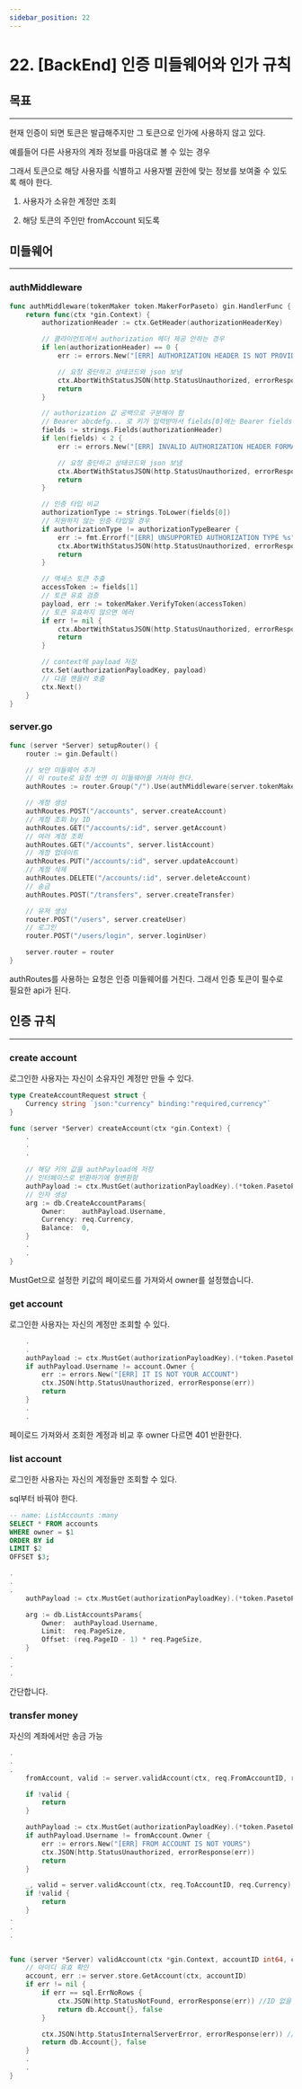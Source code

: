 ```yaml
---
sidebar_position: 22
---
```


# 22. [BackEnd] 인증 미들웨어와 인가 규칙

## 목표
---

현재 인증이 되면 토큰은 발급해주지만 그 토큰으로 인가에 사용하지 않고 있다.

예를들어 다른 사용자의 계좌 정보를 마음대로 볼 수 있는 경우

그래서 토큰으로 해당 사용자를 식별하고 사용자별 권한에 맞는 정보를 보여줄 수 있도록 해야 한다.


1. 사용자가 소유한 계정만 조회

2. 해당 토큰의 주인만 fromAccount 되도록


## 미들웨어
---

### authMiddleware

```go
func authMiddleware(tokenMaker token.MakerForPaseto) gin.HandlerFunc {
	return func(ctx *gin.Context) {
		authorizationHeader := ctx.GetHeader(authorizationHeaderKey)

		// 클라이언트에서 authorization 헤더 제공 안하는 경우
		if len(authorizationHeader) == 0 {
			err := errors.New("[ERR] AUTHORIZATION HEADER IS NOT PROVIDED")

			// 요청 중단하고 상태코드와 json 보냄
			ctx.AbortWithStatusJSON(http.StatusUnauthorized, errorResponse(err))
			return
		}

		// authorization 값 공백으로 구분해야 함
		// Bearer abcdefg... 로 키가 입력받아서 fields[0]에는 Bearer fields[1]에는 토큰값이 들어갈 것임.
		fields := strings.Fields(authorizationHeader)
		if len(fields) < 2 {
			err := errors.New("[ERR] INVALID AUTHORIZATION HEADER FORMAT")

			// 요청 중단하고 상태코드와 json 보냄
			ctx.AbortWithStatusJSON(http.StatusUnauthorized, errorResponse(err))
			return
		}

		// 인증 타입 비교
		authorizationType := strings.ToLower(fields[0])
		// 지원하지 않는 인증 타입일 경우
		if authorizationType != authorizationTypeBearer {
			err := fmt.Errorf("[ERR] UNSUPPORTED AUTHORIZATION TYPE %s", authorizationType)
			ctx.AbortWithStatusJSON(http.StatusUnauthorized, errorResponse(err))
			return
		}

		// 액세스 토큰 추출
		accessToken := fields[1]
		// 토큰 유효 검증
		payload, err := tokenMaker.VerifyToken(accessToken)
		// 토큰 유효하지 않으면 에러
		if err != nil {
			ctx.AbortWithStatusJSON(http.StatusUnauthorized, errorResponse(err))
			return
		}

		// context에 payload 저장
		ctx.Set(authorizationPayloadKey, payload)
		// 다음 핸들러 호출
		ctx.Next()
	}
}
```

### server.go

```go
func (server *Server) setupRouter() {
	router := gin.Default()

	// 보안 미들웨어 추가
	// 이 route로 요청 쏘면 이 미들웨어를 거쳐야 한다.
	authRoutes := router.Group("/").Use(authMiddleware(server.tokenMaker))

	// 계정 생성
	authRoutes.POST("/accounts", server.createAccount)
	// 계정 조회 by ID
	authRoutes.GET("/accounts/:id", server.getAccount)
	// 여러 계정 조회
	authRoutes.GET("/accounts", server.listAccount)
	// 계정 업데이트
	authRoutes.PUT("/accounts/:id", server.updateAccount)
	// 계정 삭제
	authRoutes.DELETE("/accounts/:id", server.deleteAccount)
	// 송금
	authRoutes.POST("/transfers", server.createTransfer)

	// 유저 생성
	router.POST("/users", server.createUser)
	// 로그인
	router.POST("/users/login", server.loginUser)

	server.router = router
}
```

authRoutes를 사용하는 요청은 인증 미들웨어를 거친다. 그래서 인증 토큰이 필수로 필요한 api가 된다.


## 인증 규칙
---

### create account

로그인한 사용자는 자신이 소유자인 계정만 만들 수 있다.

```go
type CreateAccountRequest struct {
	Currency string `json:"currency" binding:"required,currency"`
}

func (server *Server) createAccount(ctx *gin.Context) {
	.
	.
	.

	// 해당 키의 값을 authPayload에 저장
	// 인터페이스로 반환하기에 형변환함
	authPayload := ctx.MustGet(authorizationPayloadKey).(*token.PasetoPayload)
	// 인자 생성
	arg := db.CreateAccountParams{
		Owner:    authPayload.Username,
		Currency: req.Currency,
		Balance:  0,
	}
	.
	.
}
```

MustGet으로 설정한 키값의 페이로드를 가져와서 owner를 설정했습니다.



### get account

로그인한 사용자는 자신의 계정만 조회할 수 있다.

```go
	.
	.
	authPayload := ctx.MustGet(authorizationPayloadKey).(*token.PasetoPayload)
	if authPayload.Username != account.Owner {
		err := errors.New("[ERR] IT IS NOT YOUR ACCOUNT")
		ctx.JSON(http.StatusUnauthorized, errorResponse(err))
		return
	}
	.
	.
```

페이로드 가져와서 조회한 계정과 비교 후 owner 다르면 401 반환한다.



### list account

로그인한 사용자는 자신의 계정들만 조회할 수 있다.

sql부터 바꿔야 한다.

```sql
-- name: ListAccounts :many
SELECT * FROM accounts
WHERE owner = $1
ORDER BY id
LIMIT $2
OFFSET $3;
```

```go
.
.
.
	authPayload := ctx.MustGet(authorizationPayloadKey).(*token.PasetoPayload)

	arg := db.ListAccountsParams{
		Owner:  authPayload.Username,
		Limit:  req.PageSize,
		Offset: (req.PageID - 1) * req.PageSize,
	}
.
.
.
```

간단합니다.








### transfer money

자신의 계좌에서만 송금 가능

```go
.
.
.
	fromAccount, valid := server.validAccount(ctx, req.FromAccountID, req.Currency)

	if !valid {
		return
	}

	authPayload := ctx.MustGet(authorizationPayloadKey).(*token.PasetoPayload)
	if authPayload.Username != fromAccount.Owner {
		err := errors.New("[ERR] FROM ACCOUNT IS NOT YOURS")
		ctx.JSON(http.StatusUnauthorized, errorResponse(err))
		return
	}

	_, valid = server.validAccount(ctx, req.ToAccountID, req.Currency)
	if !valid {
		return
	}
.
.
.


func (server *Server) validAccount(ctx *gin.Context, accountID int64, currency string) (db.Account, bool) {
	// 아이디 유효 확인
	account, err := server.store.GetAccount(ctx, accountID)
	if err != nil {
		if err == sql.ErrNoRows {
			ctx.JSON(http.StatusNotFound, errorResponse(err)) //ID 없을 때 404
			return db.Account{}, false
		}

		ctx.JSON(http.StatusInternalServerError, errorResponse(err)) // 데이터베이스 서버 에러
		return db.Account{}, false
	}
	.
	.
}
```

